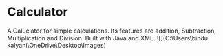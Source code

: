 # Calculator
A Caluclator for simple calculations.
Its features are addition, Subtraction, Multiplication  and Division. 
Built with Java and XML.
![](C:\Users\bindu kalyani\OneDrive\Desktop\Images)

